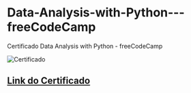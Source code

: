 # Data-Analysis-with-Python---freeCodeCamp
Certificado Data Analysis with Python - freeCodeCamp

![Certificado](https://github.com/TVictor14/Data-Analysis-with-Python---freeCodeCamp/assets/50226866/15edc214-9f10-4a70-ad8e-98eda710b2de)
## [Link do Certificado](https://www.freecodecamp.org/certification/fcc1e907eeb-946f-4b19-a3de-53d20ceeb896/data-analysis-with-python-v7)
